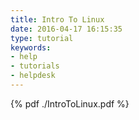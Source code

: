 ```yaml
---
title: Intro To Linux
date: 2016-04-17 16:15:35
type: tutorial
keywords:
- help
- tutorials
- helpdesk
---
```


{% pdf ./IntroToLinux.pdf %}
